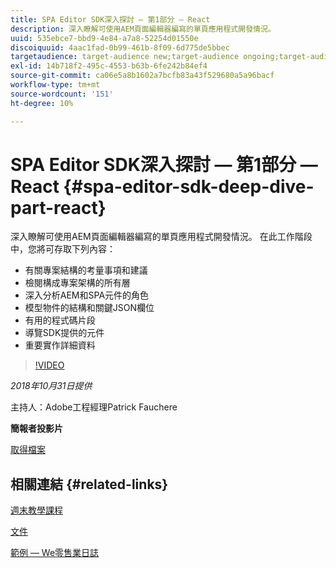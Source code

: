 ```yaml
---
title: SPA Editor SDK深入探討 — 第1部分 — React
description: 深入瞭解可使用AEM頁面編輯器編寫的單頁應用程式開發情況。
uuid: 535ebce7-bbd9-4e84-a7a8-52254d01550e
discoiquuid: 4aac1fad-0b99-461b-8f09-6d775de5bbec
targetaudience: target-audience new;target-audience ongoing;target-audience upgrader
exl-id: 14b718f2-495c-4553-b63b-6fe242b84ef4
source-git-commit: ca06e5a8b1602a7bcfb83a43f529680a5a96bacf
workflow-type: tm+mt
source-wordcount: '151'
ht-degree: 10%

---
```


# SPA Editor SDK深入探討 — 第1部分 — React {#spa-editor-sdk-deep-dive-part-react}

深入瞭解可使用AEM頁面編輯器編寫的單頁應用程式開發情況。 在此工作階段中，您將可存取下列內容：

* 有關專案結構的考量事項和建議
* 檢閱構成專案架構的所有層
* 深入分析AEM和SPA元件的角色
* 模型物件的結構和關鍵JSON欄位
* 有用的程式碼片段
* 導覽SDK提供的元件
* 重要實作詳細資料

>[!VIDEO](https://video.tv.adobe.com/v/25194/?quality=9)

*2018年10月31日提供*

主持人：Adobe工程經理Patrick Fauchere

**簡報者投影片**

[取得檔案](assets/aem-gems-spa-editordeepdive-react-10312018.pdf)

## 相關連結 {#related-links}

[週末教學課程](https://experienceleague.adobe.com/docs/experience-manager-learn/getting-started-wknd-tutorial-develop/overview.html)

[文件](https://helpx.adobe.com/tw/experience-manager/6-4/sites/developing/using/spa-overview.html)

[範例 — We零售業日誌](https://github.com/adobe/aem-sample-we-retail-journal)

<!--
[Get back to the Overview](https://helpx.adobe.com/experience-manager/kt/eseminars/gems/aem-index.html)
-->
